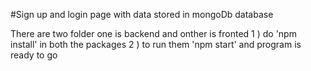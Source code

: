 #Sign up and login page with data stored in mongoDb database

There are two folder one is backend and onther is fronted 
 1 ) do 'npm install' in both the packages 
 2 ) to run them 'npm start'
and program is ready to go